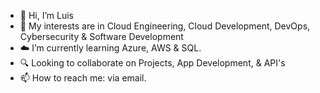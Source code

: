 - 👊 Hi, I’m Luis 
- 🧩 My interests are in Cloud Engineering, Cloud Development, DevOps, Cybersecurity & Software Development
- ☁️ I’m currently learning Azure, AWS & SQL.
- 🔍 Looking to collaborate on Projects, App Development, & API's
- 📫 How to reach me: via email.

<!---
lmo9d/lmo9d is a ✨ special ✨ repository because its `README.md` (this file) appears on your GitHub profile.
You can click the Preview link to take a look at your changes.
--->
